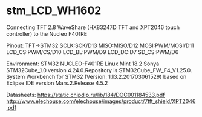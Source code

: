 # stm_LCD_WH1602
Connecting TFT 2.8 WaveShare (HX83247D TFT and XPT2046 touch controller) to the Nucleo F401RE

Pinout:
TFT->STM32
SCLK:SCK/D13
MISO:MISO/D12
MOSI:PWM/MOSI/D11
LCD_CS:PWM/CS/D10
LCD_BL:PWM/D9
LCD_DC:D7
SD_CS:PWM/D6


Environment:
STM32 NUCLEO-F401RE
Linux Mint 18.2 Sonya
STM32Cube_1.0 version 4.24.0.Repository is STM32Cube_FW_F4_V1.25.0.
System Workbench for STM32 (Version: 1.13.2.201703061529) based on Eclipse IDE version Mars.2.Release 4.5.2


Datasheets:
https://static.chipdip.ru/lib/184/DOC001184533.pdf
http://www.elechouse.com/elechouse/images/product/7tft_shield/XPT2046.pdf